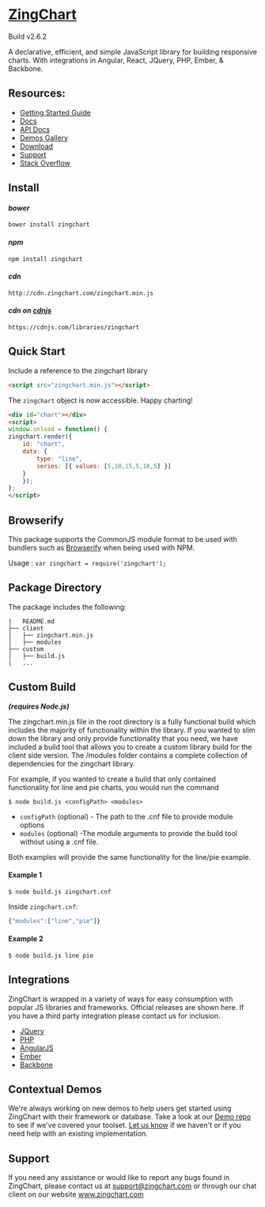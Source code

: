 # [ZingChart](https://www.zingchart.com/)

Build v2.6.2

A declarative, efficient, and simple JavaScript library for building responsive charts. With integrations in Angular, React, JQuery, PHP, Ember, & Backbone. 

## Resources: 
* [Getting Started Guide](https://www.zingchart.com/docs/getting-started/your-first-chart/)
* [Docs](http://www.zingchart.com/docs) 
* [API Docs](https://www.zingchart.com/docs/developers/api-events/)
* [Demos Gallery](https://www.zingchart.com/gallery/) 
* [Download](https://www.zingchart.com/try/)
* [Support](https://help.zingchart.com/hc/en-us)
* [Stack Overflow](http://stackoverflow.com/search?q=zingchart)

## Install

#### *bower*
```
bower install zingchart
```

#### *npm*
```
npm install zingchart
```

#### *cdn*
```
http://cdn.zingchart.com/zingchart.min.js
```

#### *cdn on [cdnjs](https://cdnjs.com/libraries/zingchart)*
```
https://cdnjs.com/libraries/zingchart
```



## Quick Start
Include a reference to the zingchart library

```html
<script src="zingchart.min.js"></script>
```
The `zingchart` object is now accessible. Happy charting!
```html
<div id="chart"></div>
<script>
window.onload = function() {
zingchart.render({
    id: "chart",
    data: {
        type: "line",
        series: [{ values: [5,10,15,5,10,5] }]
    }
    });
};
</script>
```

## Browserify
This package supports the CommonJS module format to be used with bundlers such as [Browserify](http://browserify.org/) when being used with NPM.

Usage : `var zingchart = require('zingchart');`



## Package Directory
The package includes the following:
```
|   README.md
├── client
│   ├── zingchart.min.js
│   ├── modules
├── custom
│   ├── build.js
|   ...
```

## Custom Build
***(requires Node.js)***

The zingchart.min.js file in the root directory is a fully functional build which includes the majority of functionality within the library. If you wanted to slim down the library and only provide functionality that you need, we have included a build tool that allows you to create a custom library build for the client side version. The /modules folder contains a complete collection of dependencies for the zingchart library.

For example, if you wanted to create a build that only contained functionality for line and pie charts, you would run the command

```
$ node build.js <configPath> <modules>
```
* `configPath` (optional) - The path to the .cnf file to provide module options
* `modules` (optional) -The module arguments to provide the build tool without using a .cnf file.

Both examples will provide the same functionality for the line/pie example.

#### Example 1
```
$ node build.js zingchart.cnf
```
Inside `zingchart.cnf`:
```js
{"modules":["line","pie"]}
```

#### Example 2
```
$ node build.js line pie
```

## Integrations

ZingChart is wrapped in a variety of ways for easy consumption with popular JS libraries and frameworks. Official releases are shown here.  If you have a third party integration please contact us for inclusion.

* [JQuery](https://github.com/zingchart/ZingChart-jQuery)
* [PHP](https://github.com/zingchart/ZingChart-PHP)
* [AngularJS](https://github.com/zingchart/ZingChart-AngularJS)
* [Ember](https://github.com/zingchart/ember-zingchart)
* [Backbone](https://github.com/zingchart/backbone-zingchart)

## Contextual Demos

We're always working on new demos to help users get started using ZingChart with their framework or database. Take a look at our [Demo repo](https://github.com/zingchart-demos) to see if we've covered your toolset. [Let us know](http://www.zingchart.com/support/) if we haven't or if you need help with an existing implementation.

## Support
If you need any assistance or would like to report any bugs found in ZingChart, please contact us at support@zingchart.com or through our chat client on our website www.zingchart.com
